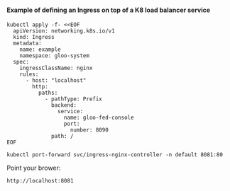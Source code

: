 #### Example of defining an Ingress on top of a K8 load balancer service

```
kubectl apply -f- <<EOF
  apiVersion: networking.k8s.io/v1
  kind: Ingress
  metadata:
    name: example
    namespace: gloo-system
  spec:
    ingressClassName: nginx
    rules:
      - host: "localhost"    
        http:
          paths:
            - pathType: Prefix
              backend:
                service:
                  name: gloo-fed-console
                  port:
                    number: 8090
              path: /
EOF
```

```
kubectl port-forward svc/ingress-nginx-controller -n default 8081:80
```

Point your brower:
```
http://localhost:8081
```


